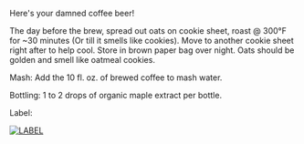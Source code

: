 Here's your damned coffee beer!


The day before the brew, spread out oats on cookie sheet, roast @ 300°F for ~30 minutes (Or till it smells like cookies). Move to another cookie sheet right after to help cool. Store in brown paper bag over night. Oats should be golden and smell like oatmeal cookies.


Mash: Add the 10 fl. oz. of brewed coffee to mash water. 


Bottling: 1 to 2 drops of organic maple extract per bottle. 


Label:

[![LABEL](http://i.imgur.com/UvTXMTf.png)](http://imgur.com/UvTXMTf)
